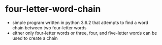 # four-letter-word-chain
- simple program written in python 3.6.2 that attempts to find a word chain between two four-letter words
- either only four-letter words or three, four, and five-letter words can be used to create a chain
